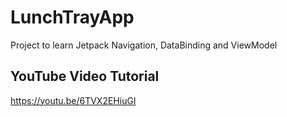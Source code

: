 # LunchTrayApp
Project to learn Jetpack Navigation, DataBinding and ViewModel


## YouTube Video Tutorial
https://youtu.be/6TVX2EHiuGI
